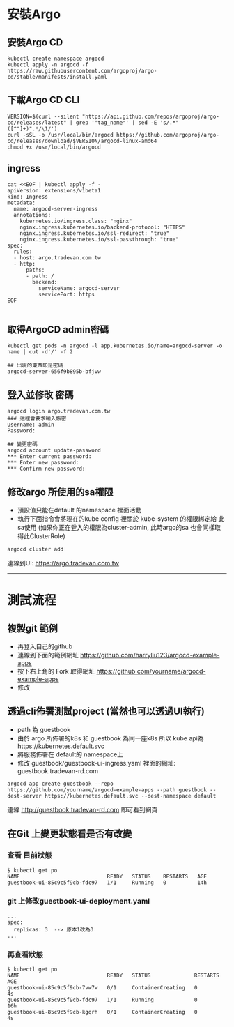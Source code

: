 # 安裝Argo

## 安裝Argo CD

```
kubectl create namespace argocd
kubectl apply -n argocd -f https://raw.githubusercontent.com/argoproj/argo-cd/stable/manifests/install.yaml
```

## 下載Argo CD CLI

```
VERSION=$(curl --silent "https://api.github.com/repos/argoproj/argo-cd/releases/latest" | grep '"tag_name"' | sed -E 's/.*"([^"]+)".*/\1/')
curl -sSL -o /usr/local/bin/argocd https://github.com/argoproj/argo-cd/releases/download/$VERSION/argocd-linux-amd64
chmod +x /usr/local/bin/argocd
```

## ingress

```
cat <<EOF | kubectl apply -f -
apiVersion: extensions/v1beta1
kind: Ingress
metadata:
  name: argocd-server-ingress
  annotations:
    kubernetes.io/ingress.class: "nginx"
    nginx.ingress.kubernetes.io/backend-protocol: "HTTPS"
    nginx.ingress.kubernetes.io/ssl-redirect: "true"
    nginx.ingress.kubernetes.io/ssl-passthrough: "true"
spec:
  rules:
  - host: argo.tradevan.com.tw
  - http:
      paths:
      - path: /
        backend:
          serviceName: argocd-server
          servicePort: https
EOF


```



## 取得ArgoCD admin密碼

```
kubectl get pods -n argocd -l app.kubernetes.io/name=argocd-server -o name | cut -d'/' -f 2

## 出現的東西即是密碼
argocd-server-656f9b895b-bfjvw
```



## 登入並修改 密碼

```
argocd login argo.tradevan.com.tw
### 這裡會要求輸入帳密
Username: admin
Password: 

## 變更密碼
argocd account update-password
*** Enter current password: 
*** Enter new password: 
*** Confirm new password: 
```



## 修改argo 所使用的sa權限

+ 預設值只能在default 的namespace 裡面活動
+ 執行下面指令會將現在的kube config 裡關於 kube-system 的權限綁定給 此sa使用 (如果你正在登入的權限為cluster-admin, 此時argo的sa 也會同樣取得此ClusterRole)

```
argocd cluster add
```



連線到UI: https://argo.tradevan.com.tw

----



# 測試流程

## 複製git 範例

+ 再登入自己的github 
+ 連線到下面的範例網址  https://github.com/harryliu123/argocd-example-apps
+ 按下右上角的 Fork 取得網址 https://github.com/yourname/argocd-example-apps
+ 修改



## 透過cli佈署測試project (當然也可以透過UI執行)

+ path 為 guestbook
+ 由於 argo 所佈署的k8s 和 guestbook 為同一座k8s 所以 kube api為https://kubernetes.default.svc
+ 將服務佈署在 default的 namespace上
+ 修改 guestbook/guestbook-ui-ingress.yaml 裡面的網址: guestbook.tradevan-rd.com

```
argocd app create guestbook --repo  https://github.com/yourname/argocd-example-apps --path guestbook --dest-server https://kubernetes.default.svc --dest-namespace default
```

連線 http://guestbook.tradevan-rd.com  即可看到網頁



## 在Git 上變更狀態看是否有改變

### 查看 目前狀態

```
$ kubectl get po
NAME                            READY   STATUS    RESTARTS   AGE
guestbook-ui-85c9c5f9cb-fdc97   1/1     Running   0          14h
```

### git 上修改guestbook-ui-deployment.yaml

```
...
spec:
  replicas: 3  --> 原本1改為3
...

```

### 再查看狀態

```
$ kubectl get po
NAME                            READY   STATUS              RESTARTS   AGE
guestbook-ui-85c9c5f9cb-7vw7w   0/1     ContainerCreating   0          4s
guestbook-ui-85c9c5f9cb-fdc97   1/1     Running             0          16h
guestbook-ui-85c9c5f9cb-kgqrh   0/1     ContainerCreating   0          4s
```



